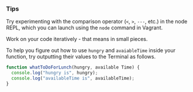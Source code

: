 ### Tips

Try experimenting with the comparison operator (`<`, `>`, `---`, etc.) in the node REPL, which you can launch using the `node` command in Vagrant.

Work on your code iteratively - that means in small pieces.

To help you figure out how to use `hungry` and `avaiableTime` inside your function, try outputting their values to the Terminal as follows.


```javascript
function whatToDoForLunch(hungry, available Time) {
  console.log("hungry is", hungry);
  console.log("availableTime is", availableTime);
}
```